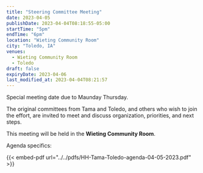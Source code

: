 ```yaml
---
title: "Steering Committee Meeting"
date: 2023-04-05
publishDate: 2023-04-04T08:18:55-05:00
startTime: "5pm"
endTime: "6pm"
location: "Wieting Community Room"
city: "Toledo, IA"
venues:
  - Wieting Community Room
  - Toledo
draft: false
expiryDate: 2023-04-06
last_modified_at: 2023-04-04T08:21:57
--- 
```


Special meeting date due to Maunday Thursday.    

The original committees from Tama and Toledo, and others who wish to join the effort, are invited to meet and discuss organization, priorities, and next steps.

This meeting will be held in the **Wieting Community Room**.

Agenda specifics:

<!-- - To be announced -->
  
{{< embed-pdf url="../../pdfs/HH-Tama-Toledo-agenda-04-05-2023.pdf" >}}
